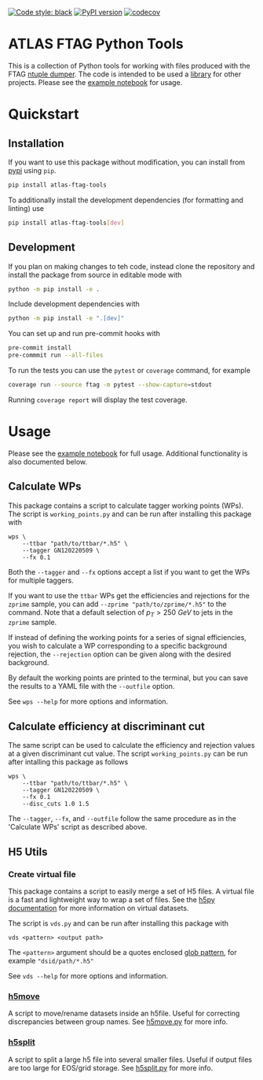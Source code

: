 [![Code style: black](https://img.shields.io/badge/code%20style-black-000000.svg)](https://github.com/psf/black)
[![PyPI version](https://badge.fury.io/py/atlas-ftag-tools.svg)](https://badge.fury.io/py/atlas-ftag-tools)
[![codecov](https://codecov.io/gh/umami-hep/atlas-ftag-tools/branch/main/graph/badge.svg?token=MBHLIYYQ7I)](https://codecov.io/gh/umami-hep/atlas-ftag-tools)

# ATLAS FTAG Python Tools

This is a collection of Python tools for working with files produced with the FTAG [ntuple dumper](https://gitlab.cern.ch/atlas-flavor-tagging-tools/training-dataset-dumper/).
The code is intended to be used a [library](https://iscinumpy.dev/post/app-vs-library/) for other projects.
Please see the [example notebook](ftag/example.ipynb) for usage.

# Quickstart 

## Installation

If you want to use this package without modification, you can install from [pypi](https://pypi.org/project/atlas-ftag-tools/) using `pip`.

```bash
pip install atlas-ftag-tools
```

To additionally install the development dependencies (for formatting and linting) use
```bash
pip install atlas-ftag-tools[dev]
```

## Development

If you plan on making changes to teh code, instead clone the repository and install the package from source in editable mode with

```bash
python -m pip install -e .
```

Include development dependencies with

```bash
python -m pip install -e ".[dev]"
```

You can set up and run pre-commit hooks with

```bash
pre-commit install
pre-commmit run --all-files
```

To run the tests you can use the `pytest` or `coverage` command, for example

```bash
coverage run --source ftag -m pytest --show-capture=stdout
```

Running `coverage report` will display the test coverage.


# Usage

Please see the [example notebook](ftag/example.ipynb) for full usage.
Additional functionality is also documented below.

## Calculate WPs

This package contains a script to calculate tagger working points (WPs).
The script is `working_points.py` and can be run after installing this package with

```
wps \
    --ttbar "path/to/ttbar/*.h5" \
    --tagger GN120220509 \
    --fx 0.1
```

Both the `--tagger` and `--fx` options accept a list if you want to get the WPs for multiple taggers.

If you want to use the `ttbar` WPs get the efficiencies and rejections for the `zprime` sample, you can add `--zprime "path/to/zprime/*.h5"` to the command.
Note that a default selection of $p_T > 250 ~GeV$ to jets in the `zprime` sample.

If instead of defining the working points for a series of signal efficiencies, you wish to calculate a WP corresponding to a specific background rejection, the `--rejection` option can be given along with the desired background.

By default the working points are printed to the terminal, but you can save the results to a YAML file with the `--outfile` option.

See `wps --help` for more options and information.

## Calculate efficiency at discriminant cut 

The same script can be used to calculate the efficiency and rejection values at a given discriminant cut value.
The script `working_points.py` can be run after intalling this package as follows

```
wps \
    --ttbar "path/to/ttbar/*.h5" \
    --tagger GN120220509 \
    --fx 0.1
    --disc_cuts 1.0 1.5
```
The `--tagger`, `--fx`, and `--outfile` follow the same procedure as in the 'Calculate WPs' script as described above.

## H5 Utils

### Create virtual file

This package contains a script to easily merge a set of H5 files.
A virtual file is a fast and lightweight way to wrap a set of files.
See the [h5py documentation](https://docs.h5py.org/en/stable/vds.html) for more information on virtual datasets.

The script is `vds.py` and can be run after installing this package with

```
vds <pattern> <output path>
```

The `<pattern>` argument should be a quotes enclosed [glob pattern](https://en.wikipedia.org/wiki/Glob_(programming)), for example `"dsid/path/*.h5"`

See `vds --help` for more options and information.


### [h5move](ftag/hdf5/h5move.py)

A script to move/rename datasets inside an h5file.
Useful for correcting discrepancies between group names.
See [h5move.py](ftag/hdf5/h5move.py) for more info.


### [h5split](ftag/hdf5/h5split.py)

A script to split a large h5 file into several smaller files.
Useful if output files are too large for EOS/grid storage.
See [h5split.py](ftag/hdf5/h5split.py) for more info.